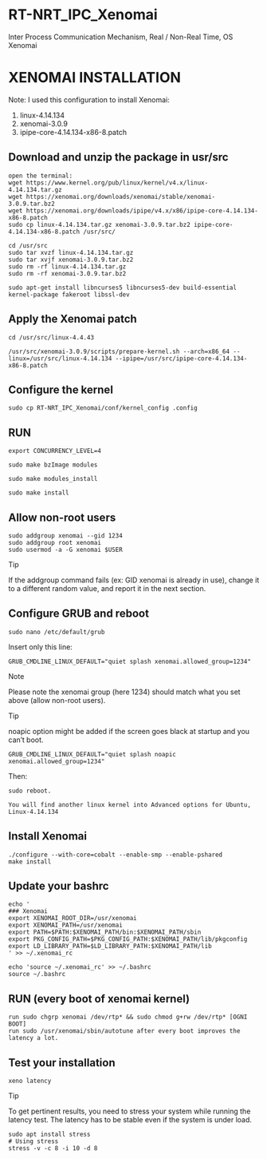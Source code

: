# RT-NRT_IPC_Xenomai
Inter Process Communication Mechanism, Real / Non-Real Time, OS Xenomai


# XENOMAI INSTALLATION

Note: I used this configuration to install Xenomai:

1) linux-4.14.134
2) xenomai-3.0.9
3) ipipe-core-4.14.134-x86-8.patch

## Download and unzip the package in usr/src

```
open the terminal:
wget https://www.kernel.org/pub/linux/kernel/v4.x/linux-4.14.134.tar.gz
wget https://xenomai.org/downloads/xenomai/stable/xenomai-3.0.9.tar.bz2
wget https://xenomai.org/downloads/ipipe/v4.x/x86/ipipe-core-4.14.134-x86-8.patch
sudo cp linux-4.14.134.tar.gz xenomai-3.0.9.tar.bz2 ipipe-core-4.14.134-x86-8.patch /usr/src/

cd /usr/src
sudo tar xvzf linux-4.14.134.tar.gz
sudo tar xvjf xenomai-3.0.9.tar.bz2
sudo rm -rf linux-4.14.134.tar.gz
sudo rm -rf xenomai-3.0.9.tar.bz2 

```

```
sudo apt-get install libncurses5 libncurses5-dev build-essential kernel-package fakeroot libssl-dev
```

## Apply the Xenomai patch

```
cd /usr/src/linux-4.4.43

/usr/src/xenomai-3.0.9/scripts/prepare-kernel.sh --arch=x86_64 --linux=/usr/src/linux-4.14.134 --ipipe=/usr/src/ipipe-core-4.14.134-x86-8.patch

```
## Configure the kernel

```
sudo cp RT-NRT_IPC_Xenomai/conf/kernel_config .config

```
## RUN

```
export CONCURRENCY_LEVEL=4

sudo make bzImage modules

sudo make modules_install

sudo make install 

```
## Allow non-root users

```
sudo addgroup xenomai --gid 1234
sudo addgroup root xenomai
sudo usermod -a -G xenomai $USER

```
Tip

If the addgroup command fails (ex: GID xenomai is already in use), change it to a different random value, and report it in the next section.

## Configure GRUB and reboot

```
sudo nano /etc/default/grub

```
Insert only this line:
```
GRUB_CMDLINE_LINUX_DEFAULT="quiet splash xenomai.allowed_group=1234"

```
Note

Please note the xenomai group (here 1234) should match what you set above (allow non-root users).

Tip

noapic option might be added if the screen goes black at startup and you can’t boot.

```
GRUB_CMDLINE_LINUX_DEFAULT="quiet splash noapic xenomai.allowed_group=1234"

```

Then:

```
sudo reboot.

You will find another linux kernel into Advanced options for Ubuntu, Linux-4.14.134

```

## Install Xenomai


```
./configure --with-core=cobalt --enable-smp --enable-pshared
make install

```

## Update your bashrc

```
echo '
### Xenomai
export XENOMAI_ROOT_DIR=/usr/xenomai
export XENOMAI_PATH=/usr/xenomai
export PATH=$PATH:$XENOMAI_PATH/bin:$XENOMAI_PATH/sbin
export PKG_CONFIG_PATH=$PKG_CONFIG_PATH:$XENOMAI_PATH/lib/pkgconfig
export LD_LIBRARY_PATH=$LD_LIBRARY_PATH:$XENOMAI_PATH/lib
' >> ~/.xenomai_rc

echo 'source ~/.xenomai_rc' >> ~/.bashrc
source ~/.bashrc
```
## RUN (every boot of xenomai kernel)

```
run sudo chgrp xenomai /dev/rtp* && sudo chmod g+rw /dev/rtp* [OGNI BOOT]
run sudo /usr/xenomai/sbin/autotune after every boot improves the latency a lot.
```

## Test your installation

```
xeno latency
```



Tip

To get pertinent results, you need to stress your system while running the latency test. The latency has to be stable even if the system is under load.

```
sudo apt install stress
# Using stress
stress -v -c 8 -i 10 -d 8
```

